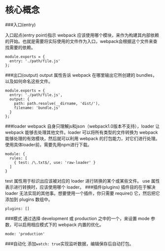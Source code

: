 核心概念
===================
###入口(entry)

入口起点(entry point)指示 webpack 应该使用哪个模块，来作为构建其内部依赖的开始。也就是需要将实际使用的文件作为入口，webpack会根据这个文件来查找需要的依赖。

    module.exports = {
      entry: './path/file.js'
    };

###出口(output)
output 属性告诉 webpack 在哪里输出它所创建的 bundles，以及如何命名这些文件。

    module.exports = {
      entry: './path/file.js',
      output: {
        path: path.resolve(__dirname, 'dist/'),
        filename: 'bundle.js'
      }
    };

###loader
webpack 自身只理解js和json（webpack1.0版本不支持），loader 让 webpack 能够去处理其他文件。loader 可以将所有类型的文件转换为 webpack 能够处理的有效模块，然后就可以利用 webpack 的打包能力，对它们进行处理。
使用具体loader前，需要先用npm进行下载。

    module: {
      rules: [
        { test: /\.txt$/, use: 'raw-loader' }
      ]
    }
test 属性用于标识出应该被对应的 loader 进行转换的某个或某些文件。
use 属性表示进行转换时，应该使用哪个 loader。
###插件(plugins)
插件目的在于解决 loader 无法实现的其他事。想要使用一个插件，你只需要 require() 它，然后把它添加到 plugins 数组中。

    plugins: []

###模式
通过选择 development 或 production 之中的一个，来设置 mode 参数，可以启用相应模式下的 webpack 内置的优化。

    mode: 'production'

###自动化
添加`watch: true`实现监听数据，编辑保存后自动打包。
